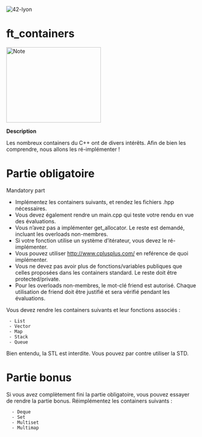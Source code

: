 ![42-lyon](https://user-images.githubusercontent.com/45235527/106354618-6ec65a00-62f3-11eb-8688-ba9e0f4e77de.jpg)

# ft_containers

<img alt="Note" src="https://user-images.githubusercontent.com/45235527/96753610-698e7080-13d0-11eb-9461-d3351c9208d7.png" width="250" height="200" />

<strong>Description</strong>

Les nombreux containers du C++ ont de divers intérêts. Afin de bien les comprendre, nous allons les ré-implémenter !


# Partie obligatoire

Mandatory part

- Implémentez les containers suivants, et rendez les fichiers <container>.hpp nécessaires.
- Vous devez également rendre un main.cpp qui teste votre rendu en vue des évaluations.
- Vous n’avez pas a implémenter get_allocator. Le reste est demandé, incluant les
overloads non-membres.
- Si votre fonction utilise un système d’itérateur, vous devez le ré-implémenter.
- Vous pouvez utiliser http://www.cplusplus.com/ en reférence de quoi implémenter.
- Vous ne devez pas avoir plus de fonctions/variables publiques que celles proposées
dans les containers standard. Le reste doit être protected/private.
- Pour les overloads non-membres, le mot-clé friend est autorisé. Chaque utilisation
de friend doit être justifié et sera vérifié pendant les évaluations.
  
Vous devez rendre les containers suivants et leur fonctions associés :
 
 ```
  - List
  - Vector
  - Map
  - Stack
  - Queue
 ```
  
Bien entendu, la STL est interdite. Vous pouvez par contre utiliser la STD.
  
 
 # Partie bonus
 
 Si vous avez complètement fini la partie obligatoire, vous pouvez essayer de rendre la
partie bonus. Réimplémentez les containers suivants :

```
  - Deque
  - Set
  - Multiset
  - Multimap
```
